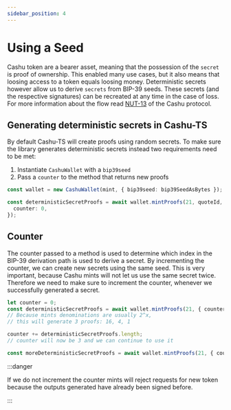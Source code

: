 ```yaml
---
sidebar_position: 4
---
```


# Using a Seed

Cashu token are a bearer asset, meaning that the possession of the `secret` is proof of ownership. This enabled many use cases, but it also means that loosing access to a token equals loosing money. Deterministic secrets however allow us to derive `secrets` from BIP-39 seeds. These secrets (and the respective signatures) can be recreated at any time in the case of loss. For more information about the flow read [NUT-13](https://github.com/cashubtc/nuts/blob/main/13.md) of the Cashu protocol.

## Generating deterministic secrets in Cashu-TS

By default Cashu-TS will create proofs using random secrets. To make sure the library generates deterministic secrets instead two requirements need to be met:

1. Instantiate `CashuWallet` with a `bip39seed`
2. Pass a `counter` to the method that returns new proofs

```ts
const wallet = new CashuWallet(mint, { bip39seed: bip39SeedAsBytes });

const deterministicSecretProofs = await wallet.mintProofs(21, quoteId, {
  counter: 0,
});
```

## Counter

The counter passed to a method is used to determine which index in the BIP-39 derivation path is used to derive a secret. By incrementing the counter, we can create new secrets using the same seed. This is very important, because Cashu mints will not let us use the same secret twice. Therefore we need to make sure to increment the counter, whenever we successfully generated a secret.

```ts
let counter = 0;
const deterministicSecretProofs = await wallet.mintProofs(21, { counter });
// Because mints denominations are usually 2^x,
// this will generate 3 proofs: 16, 4, 1

counter += deterministicSecretProofs.length;
// counter will now be 3 and we can continue to use it

const moreDeterministicSecretProofs = await wallet.mintProofs(21, { counter });
```

:::danger

If we do not increment the counter mints will reject requests for new token because the outputs generated have already been signed before.

:::
